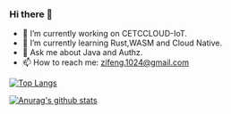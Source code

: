 ### Hi there 👋

- 🔭 I’m currently working on CETCCLOUD-IoT.
- 🌱 I’m currently learning Rust,WASM and Cloud Native.
- 💬 Ask me about Java and Authz.
- 📫 How to reach me: zifeng.1024@gmail.com

[![Top Langs](https://github-readme-stats.vercel.app/api/top-langs/?username=fallingyang&hide=javascript,html,css&theme=radical&count_private=true)](https://github.com/anuraghazra/github-readme-stats)

[![Anurag's github stats](https://github-readme-stats.vercel.app/api?username=fallingyang&count_private=true&theme=radical&show_icons=true)](https://github.com/anuraghazra/github-readme-stats)

<!--
**fallingyang/fallingyang** is a ✨ _special_ ✨ repository because its `README.md` (this file) appears on your GitHub profile.

Here are some ideas to get you started:

- 🔭 I’m currently working on ...
- 🌱 I’m currently learning ...
- 👯 I’m looking to collaborate on ...
- 🤔 I’m looking for help with ...
- 💬 Ask me about ...
- 📫 How to reach me: ...
- 😄 Pronouns: ...
- ⚡ Fun fact: ...
-->
